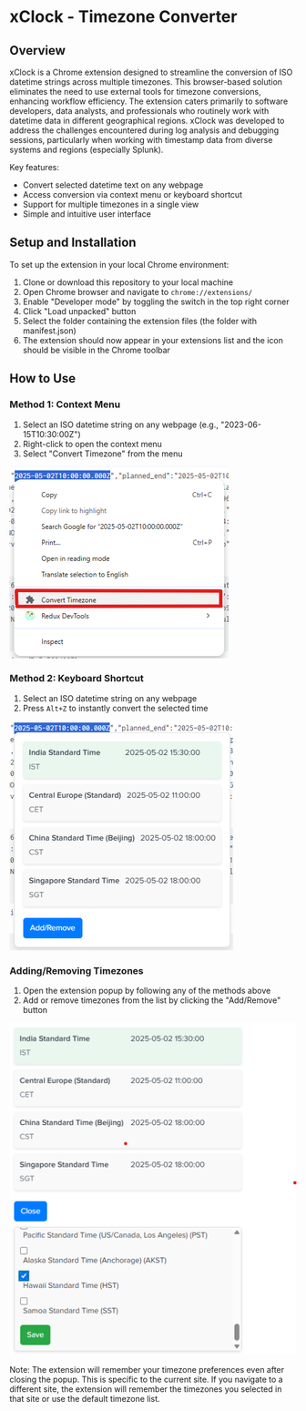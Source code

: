 # xClock - Timezone Converter

## Overview

xClock is a Chrome extension designed to streamline the conversion of ISO datetime strings across multiple timezones. This browser-based solution eliminates the need to use external tools for timezone conversions, enhancing workflow efficiency. The extension caters primarily to software developers, data analysts, and professionals who routinely work with datetime data in different geographical regions. xClock was developed to address the challenges encountered during log analysis and debugging sessions, particularly when working with timestamp data from diverse systems and regions (especially Splunk).

Key features:
- Convert selected datetime text on any webpage
- Access conversion via context menu or keyboard shortcut
- Support for multiple timezones in a single view
- Simple and intuitive user interface

## Setup and Installation

To set up the extension in your local Chrome environment:

1. Clone or download this repository to your local machine
2. Open Chrome browser and navigate to `chrome://extensions/`
3. Enable "Developer mode" by toggling the switch in the top right corner
4. Click "Load unpacked" button
5. Select the folder containing the extension files (the folder with manifest.json)
6. The extension should now appear in your extensions list and the icon should be visible in the Chrome toolbar

## How to Use

### Method 1: Context Menu

1. Select an ISO datetime string on any webpage (e.g., "2023-06-15T10:30:00Z")
2. Right-click to open the context menu
3. Select "Convert Timezone" from the menu

![Context Menu Method](assets/images/Method_1_Context_Menu.png)

### Method 2: Keyboard Shortcut

1. Select an ISO datetime string on any webpage
2. Press `Alt+Z` to instantly convert the selected time

![Keyboard Shortcut Method](assets/images/Method_2_Keyboard_Shortcut.png)

### Adding/Removing Timezones

1. Open the extension popup by following any of the methods above
2. Add or remove timezones from the list by clicking the "Add/Remove" button

![Add/Remove Timezones](assets/images/Add_Remove_Timezones.png)

Note: The extension will remember your timezone preferences even after closing the popup. This is specific to the current site. If you navigate to a different site, the extension will remember the timezones you selected in that site or use the default timezone list.

